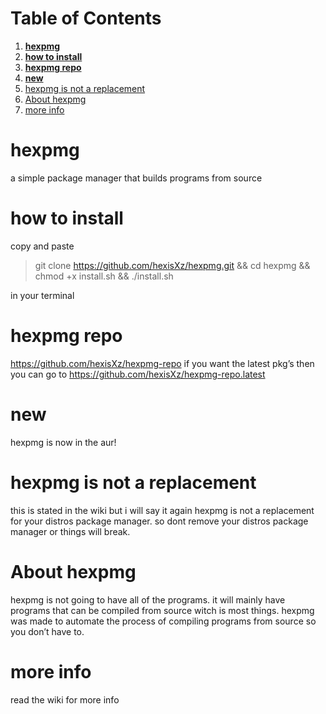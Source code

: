 
# Table of Contents

1.  [**hexpmg**](#org018ad28)
2.  [**how to install**](#org045f10a)
3.  [**hexpmg repo**](#org5bc342d)
4.  [**new**](#orgb149e50)
5.  [hexpmg is not a replacement](#orgd87cbbc)
6.  [About hexpmg](#org0fde68a)
7.  [more info](#org22f01f6)



<a id="org018ad28"></a>

# **hexpmg**

a simple package manager that builds programs from source


<a id="org045f10a"></a>

# **how to install**

copy and paste

> 
> 
> git clone <https://github.com/hexisXz/hexpmg.git> && cd hexpmg && chmod +x install.sh && ./install.sh

in your terminal


<a id="org5bc342d"></a>

# **hexpmg repo**

<https://github.com/hexisXz/hexpmg-repo> if you want the latest pkg&rsquo;s then you can go to <https://github.com/hexisXz/hexpmg-repo.latest>


<a id="orgb149e50"></a>

# **new**

hexpmg is now in the aur!


<a id="orgd87cbbc"></a>

# hexpmg is not a replacement

this is stated in the wiki but i will say it again <span class="underline">hexpmg is not a replacement for your distros package manager</span>. so dont remove your distros package manager or things will break.


<a id="org0fde68a"></a>

# About hexpmg

hexpmg is not going to have all of the programs. it will mainly have programs that can be compiled from source witch is most things. hexpmg was made to automate the process of compiling programs from source so you don&rsquo;t have to.


<a id="org22f01f6"></a>

# more info

read the wiki for more info

